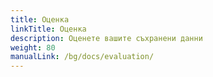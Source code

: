 ```yaml
---
title: Оценка
linkTitle: Оценка
description: Оценете вашите съхранени данни
weight: 80
manualLink: /bg/docs/evaluation/
---
```

<script>
  window.location.href = "/bg/docs/evaluation/";
</script>
